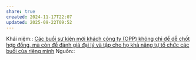 ```yaml
---
share: true
created: 2024-11-17T22:07
updated: 2025-09-22T09:52
---
```

Khái niệm:: 
[Các buổi sự kiện mời khách công ty (OPP) không chỉ để dễ chốt hợp đồng, mà còn để đánh giá đại lý và tập cho họ khả năng tự tổ chức các buổi của riêng mình](./C%C3%A1c%20bu%E1%BB%95i%20s%E1%BB%B1%20ki%E1%BB%87n%20m%E1%BB%9Di%20kh%C3%A1ch%20c%C3%B4ng%20ty%20(OPP)%20kh%C3%B4ng%20ch%E1%BB%89%20%C4%91%E1%BB%83%20d%E1%BB%85%20ch%E1%BB%91t%20h%E1%BB%A3p%20%C4%91%E1%BB%93ng,%20m%C3%A0%20c%C3%B2n%20%C4%91%E1%BB%83%20%C4%91%C3%A1nh%20gi%C3%A1%20%C4%91%E1%BA%A1i%20l%C3%BD%20v%C3%A0%20t%E1%BA%ADp%20cho%20h%E1%BB%8D%20kh%E1%BA%A3%20n%C4%83ng%20t%E1%BB%B1%20t%E1%BB%95%20ch%E1%BB%A9c%20c%C3%A1c%20bu%E1%BB%95i%20c%E1%BB%A7a%20ri%C3%AAng%20m%C3%ACnh.md)
Nguồn:: 
